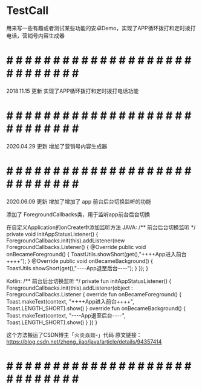 # TestCall
用来写一些有趣或者测试某些功能的安卓Demo，实现了APP循环拨打和定时拨打电话，营销号内容生成器

# # # # # # # # # # # # # # # # # # # # # # # # # # # # # #
2018.11.15 更新 实现了APP循环拨打和定时拨打电话功能

# # # # # # # # # # # # # # # # # # # # # # # # # # # # # #

2020.04.29 更新 增加了营销号内容生成器

# # # # # # # # # # # # # # # # # # # # # # # # # # # # # #

2020.06.09 更新 增加了增加了 app 前台后台切换监听的功能

添加了 ForegroundCallbacks类，用于监听app前台后台切换

在自定义Application的onCreate中添加监听方法
JAVA:
/** 前台后台切换监听 */
private void initAppStatusListener() {
    ForegroundCallbacks.init(this).addListener(new ForegroundCallbacks.Listener() {
        @Override
        public void onBecameForeground() {
            ToastUtils.showShort(get(),"++++App进入前台++++");
        }
        @Override
        public void onBecameBackground() {
            ToastUtils.showShort(get(),"----App退至后台----");
        }
    });
}

Kotlin:
/** 前台后台切换监听 */
private fun initAppStatusListener() {
    ForegroundCallbacks.init(this).addListener(object : ForegroundCallbacks.Listener {
        override fun onBecameForeground() {
            Toast.makeText(context, "++++App进入前台++++", Toast.LENGTH_SHORT).show()
        }
        override fun onBecameBackground() {
            Toast.makeText(context, "----App退至后台----", Toast.LENGTH_SHORT).show()
        }
    })
}

这个方法搬运了CSDN博主「火炎焱燚-」代码
原文链接：https://blog.csdn.net/zheng_jiao/java/article/details/94357414

# # # # # # # # # # # # # # # # # # # # # # # # # # # # # #

